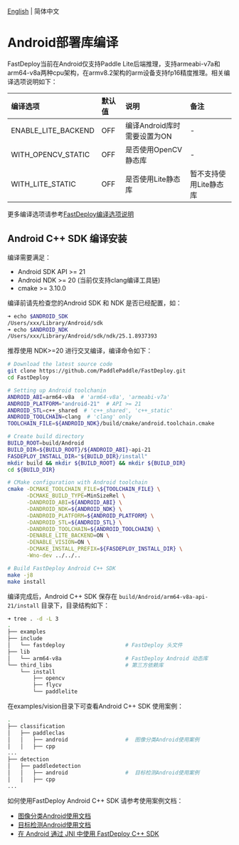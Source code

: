 [English](../../en/build_and_install/android.md) | 简体中文

# Android部署库编译

FastDeploy当前在Android仅支持Paddle Lite后端推理，支持armeabi-v7a和arm64-v8a两种cpu架构，在armv8.2架构的arm设备支持fp16精度推理。相关编译选项说明如下：  

|编译选项|默认值|说明|备注|  
|:---|:---|:---|:---|  
|ENABLE_LITE_BACKEND|OFF|编译Android库时需要设置为ON| - |
|WITH_OPENCV_STATIC|OFF|是否使用OpenCV静态库| - |
|WITH_LITE_STATIC|OFF|是否使用Lite静态库| 暂不支持使用Lite静态库 |

更多编译选项请参考[FastDeploy编译选项说明](./README.md)

## Android C++ SDK 编译安装  

编译需要满足：  

- Android SDK API >= 21  
- Android NDK >= 20 (当前仅支持clang编译工具链)
- cmake >= 3.10.0  

编译前请先检查您的Android SDK 和 NDK 是否已经配置，如：  
```bash
➜ echo $ANDROID_SDK  
/Users/xxx/Library/Android/sdk  
➜ echo $ANDROID_NDK
/Users/xxx/Library/Android/sdk/ndk/25.1.8937393
```
推荐使用 NDK>=20 进行交叉编译，编译命令如下：
```bash
# Download the latest source code
git clone https://github.com/PaddlePaddle/FastDeploy.git
cd FastDeploy  

# Setting up Android toolchanin
ANDROID_ABI=arm64-v8a  # 'arm64-v8a', 'armeabi-v7a'
ANDROID_PLATFORM="android-21"  # API >= 21
ANDROID_STL=c++_shared  # 'c++_shared', 'c++_static'
ANDROID_TOOLCHAIN=clang  # 'clang' only
TOOLCHAIN_FILE=${ANDROID_NDK}/build/cmake/android.toolchain.cmake

# Create build directory
BUILD_ROOT=build/Android
BUILD_DIR=${BUILD_ROOT}/${ANDROID_ABI}-api-21
FASDEPLOY_INSTALL_DIR="${BUILD_DIR}/install"
mkdir build && mkdir ${BUILD_ROOT} && mkdir ${BUILD_DIR}
cd ${BUILD_DIR}

# CMake configuration with Android toolchain
cmake -DCMAKE_TOOLCHAIN_FILE=${TOOLCHAIN_FILE} \
      -DCMAKE_BUILD_TYPE=MinSizeRel \
      -DANDROID_ABI=${ANDROID_ABI} \
      -DANDROID_NDK=${ANDROID_NDK} \
      -DANDROID_PLATFORM=${ANDROID_PLATFORM} \
      -DANDROID_STL=${ANDROID_STL} \
      -DANDROID_TOOLCHAIN=${ANDROID_TOOLCHAIN} \
      -DENABLE_LITE_BACKEND=ON \
      -DENABLE_VISION=ON \
      -DCMAKE_INSTALL_PREFIX=${FASDEPLOY_INSTALL_DIR} \
      -Wno-dev ../../..

# Build FastDeploy Android C++ SDK
make -j8
make install  
```  
编译完成后，Android C++ SDK 保存在 `build/Android/arm64-v8a-api-21/install` 目录下，目录结构如下：  
```bash
➜ tree . -d -L 3
.
├── examples
├── include
│   └── fastdeploy                   # FastDeploy 头文件
├── lib
│   └── arm64-v8a                    # FastDeploy Android 动态库
└── third_libs                       # 第三方依赖库
    └── install
        ├── opencv
        ├── flycv
        └── paddlelite
```
在examples/vision目录下可查看Android C++ SDK 使用案例：
```bash  
.
├── classification
│   ├── paddleclas
│   │   ├── android                  #  图像分类Android使用案例
│   │   ├── cpp
...
├── detection
│   ├── paddledetection
│   │   ├── android                  #  目标检测Android使用案例
│   │   ├── cpp
...
```
如何使用FastDeploy Android C++ SDK 请参考使用案例文档：  
- [图像分类Android使用文档](../../../examples/vision/classification/paddleclas/android/README.md)  
- [目标检测Android使用文档](../../../examples/vision/detection/paddledetection/android/README.md)  
- [在 Android 通过 JNI 中使用 FastDeploy C++ SDK](../../cn/faq/use_cpp_sdk_on_android.md)
